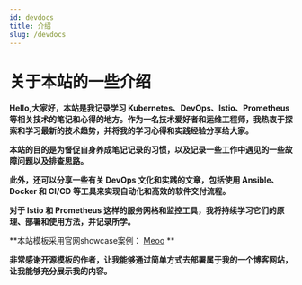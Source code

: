 ```yaml
---
id: devdocs
title: 介绍
slug: /devdocs
---
```


# 关于本站的一些介绍

**Hello,大家好，本站是我记录学习 Kubernetes、DevOps、Istio、Prometheus 等相关技术的笔记和心得的地方。作为一名技术爱好者和运维工程师，我热衷于探索和学习最新的技术趋势，并将我的学习心得和实践经验分享给大家。**

**本站的目的是为督促自身养成笔记记录的习惯，以及记录一些工作中遇见的一些故障问题以及排查思路。**

**此外，还可以分享一些有关 DevOps 文化和实践的文章，包括使用 Ansible、Docker 和 CI/CD 等工具来实现自动化和高效的软件交付流程。**

**对于 Istio 和 Prometheus 这样的服务网格和监控工具，我将持续学习它们的原理、部署和使用方法，并记录所学。**    


**本站模板采用官网showcase案例： [Meoo](https://github.com/cxOrz/meoo.space)  **    
    
**非常感谢开源模板的作者，让我能够通过简单方式去部署属于我的一个博客网站，让我能够充分展示我的内容。**
